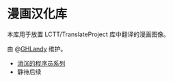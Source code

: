 漫画汉化库
===========

本库用于放置 LCTT/TranslateProject 库中翻译的漫画图像。

由 @[GHLandy](https://github.com/GHLandy) 维护。

- [消沉的程序员系列](https://github.com/GHLandy/comic/blob/master/turnoff.us/depressed-developer-series/20170314%20The%20Depressed%20Developer%20series.md)
- 静待后续
